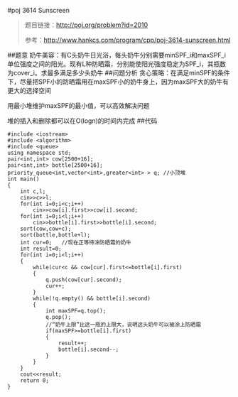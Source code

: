 #poj 3614 Sunscreen
>题目链接：http://poj.org/problem?id=2010
>
>参考：http://www.hankcs.com/program/cpp/poj-3614-sunscreen.html

##题意
奶牛美容：有C头奶牛日光浴，每头奶牛分别需要minSPF_i和maxSPF_i单位强度之间的阳光。现有L种防晒霜，分别能使阳光强度稳定为SPF_i，其瓶数为cover_i。求最多满足多少头奶牛
##问题分析
贪心策略：在满足minSPF的条件下，尽量把SPF小的防晒霜用在maxSPF小的奶牛身上，因为maxSPF大的奶牛有更大的选择空间

用最小堆维护maxSPF的最小值，可以高效解决问题

堆的插入和删除都可以在O(logn)的时间内完成
##代码
```
#include <iostream>#include <algorithm>#include <queue>using namespace std;pair<int,int> cow[2500+16];pair<int,int> bottle[2500+16];priority_queue<int,vector<int>,greater<int> > q; //小顶堆int main(){    int c,l;    cin>>c>>l;    for(int i=0;i<c;i++)        cin>>cow[i].first>>cow[i].second;    for(int i=0;i<l;i++)        cin>>bottle[i].first>>bottle[i].second;    sort(cow,cow+c);    sort(bottle,bottle+l);    int cur=0;   //现在正等待涂防晒霜的奶牛    int result=0;    for(int i=0;i<l;i++)    {        while(cur<c && cow[cur].first<=bottle[i].first)        {            q.push(cow[cur].second);            cur++;        }        while(!q.empty() && bottle[i].second)        {            int maxSPF=q.top();            q.pop();            //“奶牛上限”比这一瓶的上限大，说明这头奶牛可以被涂上防晒霜            if(maxSPF>=bottle[i].first)            {                result++;                bottle[i].second--;            }        }    }    cout<<result;    return 0;}
```